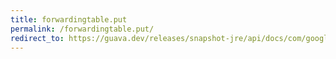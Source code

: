 ```yaml
---
title: forwardingtable.put
permalink: /forwardingtable.put/
redirect_to: https://guava.dev/releases/snapshot-jre/api/docs/com/google/common/collect/ForwardingTable.html#put-R-C-V-
---
```

